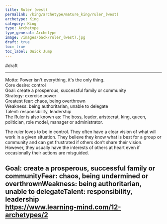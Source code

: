 ```yaml
---
title: Ruler (west)
permalink: /king/archetype/mature_king/ruler_(west)
archetype: King
category: King
type: Archetype
type_general: Archetype
image: /images/back/ruler_(west).jpg
draft: true
toc: true
toc_label: Quick Jump
---
```

#draft   
  
---  
  
Motto: Power isn't everything, it's the only thing.  
Core desire: control  
Goal: create a prosperous, successful family or community  
Strategy: exercise power  
Greatest fear: chaos, being overthrown  
Weakness: being authoritarian, unable to delegate  
Talent: responsibility, leadership  
The Ruler is also known as: The boss, leader, aristocrat, king, queen, politician, role model, manager or administrator.  
  
The ruler loves to be in control. They often have a clear vision of what will work in a given situation. They believe they know what is best for a group or community and can get frustrated if others don’t share their vision. However, they usually have the interests of others at heart even if occasionally their actions are misguided.  
  
Goal: create a prosperous, successful family or communityFear: chaos, being undermined or overthrownWeakness: being authoritarian, unable to delegateTalent: responsibility, leadership  
https://www.learning-mind.com/12-archetypes/2
---
